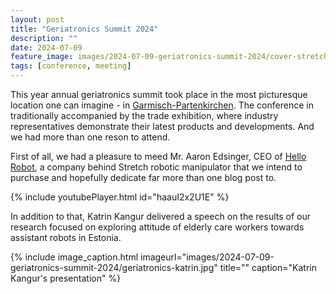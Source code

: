 ```yaml
---
layout: post
title: "Geriatronics Summit 2024"
description: ""
date: 2024-07-09
feature_image: images/2024-07-09-geriatronics-summit-2024/cover-stretch.jpg
tags: [conference, meeting]
---
```


This year annual geriatronics summit took place in the most picturesque location one can imagine - in [Garmisch-Partenkirchen](images/2024-07-09-geriatronics-summit-2024/garmish.jpg).
The conference in traditionally accompanied by the trade exhibition, where industry representatives demonstrate their latest products and developments. And we had more than one reson to attend.

<!--more-->

First of all, we had a pleasure to meed Mr. Aaron Edsinger, CEO of [Hello Robot](https://hello-robot.com/), a company behind Stretch robotic manipulator that we intend to purchase and hopefully dedicate far more than one blog post to.

{% include youtubePlayer.html id="haauI2x2U1E" %}

In addition to that, Katrin Kangur delivered a speech on the results of our research focused on exploring attitude of elderly care workers towards assistant robots in Estonia.

{% include image_caption.html imageurl="images/2024-07-09-geriatronics-summit-2024/geriatronics-katrin.jpg" title="" caption="Katrin Kangur's presentation" %}